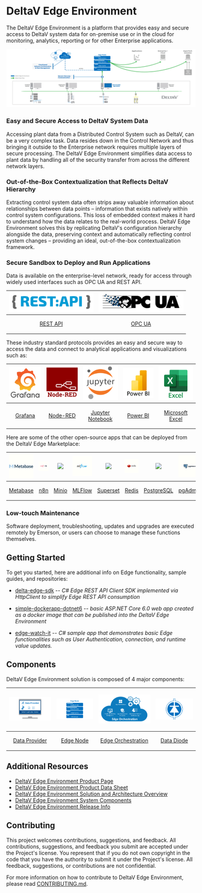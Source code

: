 # DeltaV Edge Environment

The DeltaV Edge Environment is a platform that provides easy and secure access to DeltaV system data for on-premise use or in the cloud for monitoring, analytics, reporting or for other Enterprise applications.

![DeltaV Edge Environment](./images/deltav-edge-architecture.png)

### Easy and Secure Access to DeltaV System Data

Accessing plant data from a Distributed Control System such as DeltaV, can be a very complex task. Data resides down in the Control Network and thus bringing it outside to the Enterprise network requires multiple layers of secure processing. The DeltaV Edge Environment simplifies data access to plant data by handling all of the security transfer from across the different network layers.  

### Out-of-the-Box Contextualization that Reflects DeltaV Hierarchy

Extracting control system data often strips away valuable information about relationships between data points – information that exists natively within control system configurations. This loss of embedded context makes it hard to understand how the data relates to the real-world process. DeltaV Edge Environment solves this by replicating DeltaV's configuration hierarchy alongside the data, preserving context and automatically reflecting control system changes – providing an ideal, out-of-the-box contextualization framework.

### Secure Sandbox to Deploy and Run Applications

Data is available on the enterprise-level network, ready for access through widely used interfaces such as OPC UA and REST API.

|  <img src="./images/rest-api.png" width=225> | <img src="./images/opcua.png" width=225> |
|------|------|
| <p align="center"> [REST API](developer-guide/rest-api/rest-api.md) </p>|<p align="center"> [OPC UA](developer-guide/opc-ua/opc-ua.md) </p>| 

These industry standard protocols provides an easy and secure way to access the data and connect to analytical applications and visualizations such as:

|<img src="./images/Grafana.png" width=125>| <img src="./images/Node-RED.png" width=125>| <img src="./images/JupyterNotebook.png" width=125> | <img src="./images/power-bi.png" width=125> | <img src="./images/microsoft-excel.png" width=125> | 
|---|---|---|----------|----------|
| <p align="center">[Grafana](developer-guide/grafana/grafana.md)</p> | <p align="center">[Node-RED](developer-guide/node-red/node-red.md)</p> | <p align="center">[Jupyter Notebook](./developer-guide/jupyter-notebook/readme.md)</p> | <p align="center">[Power BI](developer-guide/power-bi/power-bi.md)</p>  | <p align="center">[Microsoft Excel](developer-guide/microsoft-excel/microsoft-excel.md)</p>   |

Here are some of the other open-source apps that can be deployed from the DeltaV Edge Marketplace:

|<img src="https://github.com/EmersonDeltaV/metabase/blob/main/assets/Metabase.png" width=85>| <img src="https://github.com/EmersonDeltaV/n8n/blob/main/assets/n8n.png" width=85>| <img src="https://github.com/EmersonDeltaV/minio/blob/main/assets/Minio.png" width=85> | <img src="https://github.com/EmersonDeltaV/mlflow/blob/main/assets/MLFlow.png" width=85> | <img src="https://github.com/EmersonDeltaV/apache-superset/blob/main/assets/Superset.png" width=85> | <img src="https://github.com/EmersonDeltaV/redis/blob/main/Redis.png" width=85> | <img src="https://github.com/EmersonDeltaV/postgresql/blob/main/assets/PostgreSQL.png" width=85> | <img src="https://github.com/EmersonDeltaV/pgadmin/blob/main/assets/pgAdmin.png" width=85> | 
|---|---|---|----------|----------|----------|----------|----------|
| <p align="center">[Metabase](https://github.com/EmersonDeltaV/metabase)</p> | <p align="center">[n8n](https://github.com/EmersonDeltaV/n8n)</p> | <p align="center">[Minio](https://github.com/EmersonDeltaV/minio)</p> | <p align="center">[MLFlow](https://github.com/EmersonDeltaV/mlflow)</p>  | <p align="center">[Superset](https://github.com/EmersonDeltaV/apache-superset)</p>   | <p align="center">[Redis](https://github.com/EmersonDeltaV/redis)</p>   |<p align="center">[PostgreSQL](https://github.com/EmersonDeltaV/postgresql)</p>   |<p align="center">[pgAdmin](https://github.com/EmersonDeltaV/pgadmin)</p>   |



### Low-touch Maintenance

Software deployment, troubleshooting, updates and upgrades are executed remotely by Emerson, or users can choose to manage these functions themselves.

## Getting Started

To get you started, here are additional info on Edge functionality, sample guides, and repositories:

-	[delta-edge-sdk](https://github.com/EmersonDeltaV/deltav-edge-sdk) -- _C# Edge REST API Client SDK implemented via HttpClient to simplify Edge REST API consumption_

-	[simple-dockerapp-dotnet6](https://github.com/EmersonDeltaV/simple-dockerapp-dotnet6) -- _basic ASP.NET Core 6.0 web app created as a docker image that can be published into the DeltaV Edge Environment_

-	[edge-watch-it](https://github.com/EmersonDeltaV/deltav-edge-watchit) -- _C# sample app that demonstrates basic Edge functionalities such as User Authentication, connection, and runtime value updates._ 

## Components

DeltaV Edge Environment solution is composed of 4 major components:

|  <p align="center"><img src="./images/data-provider.png" width=275></p>| <p align="center"><img src="./images/edge-node.png" width=275></p> | <p align="center"><img src="./images/edge-orchestration.png" width=275></p> | <p align="center"><img src="./images/data-diode.png" width=275></p> |
|---|---|---|---|
|  <p align="center">[Data Provider](system-components.md#data-provider)</p>| <p align="center">[Edge Node](system-components.md#edge-node)</p> | <p align="center">[Edge Orchestration](system-components.md#edge-orchestration)</p> |<p align="center">[Data Diode](system-components.md#data-diode-optional)</p> |


## Additional Resources 

* [DeltaV Edge Environment Product Page](https://emerson.com/deltavedge)
* [DeltaV Edge Environment Product Data Sheet](https://www.emerson.com/documents/automation/product-data-sheet-deltav-edge-environment-deltav-en-9573950.pdf)
* [DeltaV Edge Environment Solution and Architecture Overview](https://www.youtube.com/watch?v=DKLijP0tvzc)
* [DeltaV Edge Environment System Components](system-components.md)
* [DeltaV Edge Environment Release Info](edge-release-info.md)

## Contributing

This project welcomes contributions, suggestions, and feedback. All contributions, suggestions, and feedback you submit are accepted under the Project's license. You represent that if you do not own copyright in the code that you have the authority to submit it under the Project's license. All feedback, suggestions, or contributions are not confidential.

For more information on how to contribute to DeltaV Edge Environment, please read [CONTRIBUTING.md](https://github.com/EmersonDeltaV/.github/blob/main/CONTRIBUTING.md).

